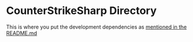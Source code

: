 ﻿# CounterStrikeSharp Directory
This is where you put the development dependencies as [mentioned in the README.md](https://github.com/B3none/cs2-retakes?tab=readme-ov-file#installation)